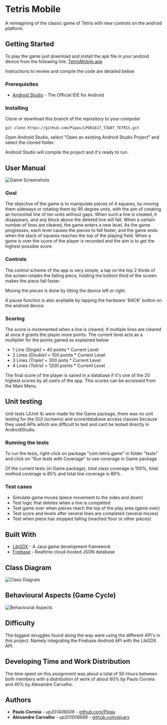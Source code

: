 # Tetris Mobile

A reimagining of the classic game of Tetris with new controls on the android platform.

## Getting Started

To play the game just download and install the apk file in your android device from the following link: [TetrisMobile.apk](https://drive.google.com/file/d/0Bzd-0mlUdOgEdGVsQWczTkJ6eGs/view?usp=sharing)

Instructions to review and compile the code are detailed below

### Prerequisites

* [Android Studio](https://developer.android.com/studio/index.html) - The Official IDE for Android

### Installing

Clone or download this branch of the repository to your computer

```
git clone https://github.com/Pipas/LPOO1617_T3G07_TETRIS.git
```

Open Android Studio, select "Open an existing Android Studio Project" and select the cloned folder.

Android Studio will compile the project and it's ready to run.

## User Manual

![Game Screenshots](http://i.imgur.com/HPEcB7z.png)

### Goal

The objective of the game is to manipulate pieces of 4 squares, by moving them sideways or rotating them by 90 degree units, with the aim of creating an horizontal line of ten units without gaps. When such a line is created, it disappears, and any block above the deleted line will fall. When a certain number of lines are cleared, the game enters a new level. As the game progresses, each level causes the pieces to fall faster, and the game ends when the stack of squares reaches the top of the playing field. When a game is over the score of the player is recorded and the aim is to get the highest possible score.

### Controls

The control scheme of the app is very simple, a tap on the top 2 thirds of the screen rotates the falling piece, holding the bottom third of the screen makes the piece fall faster. 

Moving the pieces is done by tilting the device left or right.

A pause function is also available by tapping the hardware 'BACK' button on the android device.

### Scoring

The score is incremented when a line is cleared, if multiple lines are cleared at once it grants the player more points. The current level acts as a multiplier for the points gained as explained below

* 1 Line *(Single)* = 40 points * Current Level
* 2 Lines *(Double)* = 100 points * Current Level
* 3 Lines *(Triple)* = 300 poits * Current Level
* 4 Lines *(Tetris)* = 1200 points * Current Level

The final score of the player is saved in a database if it's one of the 20 highest scores by all users of the app. This scores can be accessed from the Main Menu.


## Unit testing


Unit tests (JUnit 4) were made for the Game package, there was no unit testing for the GUI (screens) and score/database access classes because they used APIs which are difficult to test and cant be tested directly in AndroidStudio.

### Running the tests
 
To run the tests, right-click on package "com.tetris.game" in folder "tests" and click on "Run tests with Coverage" to see coverage in Game package

Of the current tests (in Game package), total class coverage is 100%, total method coverage is 85% and total line coverage is 89%.
    
    
### Test cases
  
  - Simulate game moves (piece movement to the sides and down)
  - Test logic that deletes when a line is completed
  - Test game over when pieces reach the top of the play area (game over)
  - Test score and levels after several lines are completed (several moves)
  - Test when piece has stopped falling (reached floor or other pieces)
 

## Built With

* [LibGDX](https://libgdx.badlogicgames.com/) - A Java game development framework
* [Firebase](https://firebase.google.com/) - Realtime cloud-hosted JSON database 

## Class Diagram
![Class Diagram](http://i.imgur.com/rQZ1aPO.png)

## Behavioural Aspects (Game Cycle)
![Behavioural Aspects](http://i.imgur.com/cK0QZXM.png)

## Difficulty

The biggest struggles found along the way were using the different API's in this project. Namely integrating the Firebase Android API with the LibGDX API.

## Developing Time and Work Distribution

The time spent on this assignment was about a total of 50 Hours between both members with a distribution of work of about 60% by Paulo Correia and 40% by Alexandre Carvalho.

## Authors

* **Paulo Correia** - *up201406006* - [github.com/Pipas](https://github.com/Pipas)
* **Alexandre Carvalho** - *up201506688* - [github.com/ajcarv](https://github.com/ajcarv)
